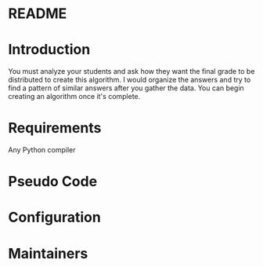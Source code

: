# README


# Introduction
You must analyze your students and ask how they want the final grade to be distributed to create this algorithm. I would organize the answers and try to find a pattern of similar answers after you gather the data. You can begin creating an algorithm once it's complete.
 


# Requirements

Any Python compiler

# Pseudo Code



# Configuration



# Maintainers


